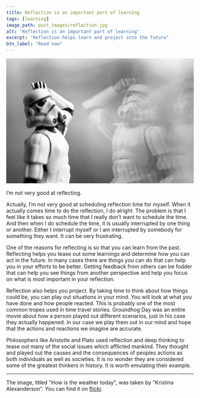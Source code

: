 ```yaml
---
title: Reflection is an important part of learning
tags: [learning]
image_path: post_images/reflection.jpg
alt: "Reflection is an important part of learning"
excerpt: "Reflection helps learn and project into the future"
btn_label: "Read now"
---
```

![reflection][image]

I’m not very good at reflecting.

Actually, I’m not very good at scheduling reflection time for myself. When it actually comes time to do the reflection, I do alright. The problem is that I feel like it takes so much time that I really don’t want to schedule the time. And then when I do schedule the time, it is usually interrupted by one thing or another. Either I interrupt myself or I am interrupted by somebody for something they want. It can be very frustrating.

One of the reasons for reflecting is so that you can learn from the past. Reflecting helps you tease out some learnings and determine how you can act in the future. In many cases there are things you can do that can help you in your efforts to be better. Getting feedback from others can be fodder that can help you see things from another perspective and help you focus on what is most important in your reflection.

Reflection also helps you project. By taking time to think about how things could be, you can play out situations in your mind. You will look at what you have done and how people reacted. This is probably one of the most common tropes used in time travel stories. Groundhog Day was an entire movie about how a person played out different scenarios, just in his case they actually happened. In our case we play them out in our mind and hope that the actions and reactions we imagine are accurate.

Philosophers like Aristotle and Plato used reflection and deep thinking to tease out many of the social issues which afflicted mankind. They thought and played out the causes and the consequences of peoples actions as both individuals as well as societies. It is no wonder they are considered some of the greatest thinkers in history. It is worth emulating their example.

---
The image, titled "How is the weather today", was taken by "Kristina Alexanderson". You can find it on [flickr][flickr].

[image]: /images/post_images/reflection.jpg
[flickr]:https://www.flickr.com/photos/kalexanderson/7486093332
